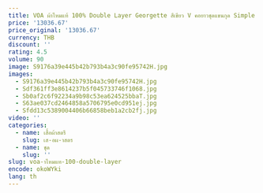 ```yaml
---
title: VOA ผ้าไหมแท้ 100% Double Layer Georgette สีเขียว V คอยาวชุดแขนกุด Simple Slim ชุดผู้หญิง 2023 AE1917
price: '13036.67'
price_original: '13036.67'
currency: THB
discount: ''
rating: 4.5
volume: 90
image: S9176a39e445b42b793b4a3c90fe95742H.jpg
images:
  - S9176a39e445b42b793b4a3c90fe95742H.jpg
  - Sdf361ff3e8614237b5f045733746f1068.jpg
  - Sb0af2c6f92234a9b98c53ea624525bbaT.jpg
  - S63ae037cd2464858a5706795e0cd951ej.jpg
  - Sfdd13c5389004406b66858beb1a2cb2fj.jpg
video: ''
categories:
  - name: เสื้อผ้าสตรี
    slug: เส-อผ-าสตร
  - name: ชุด
    slug: ''
slug: voa-าไหมแท-100-double-layer
encode: okoWYki
lang: th
---
```

  